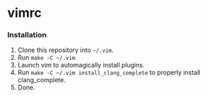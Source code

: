 # vimrc

### Installation
1. Clone this repository into `~/.vim`.
2. Run `make -C ~/.vim`
3. Launch vim to automagically install plugins.
4. Run `make -C ~/.vim install_clang_complete` to properly install
   clang_complete.
5. Done.
